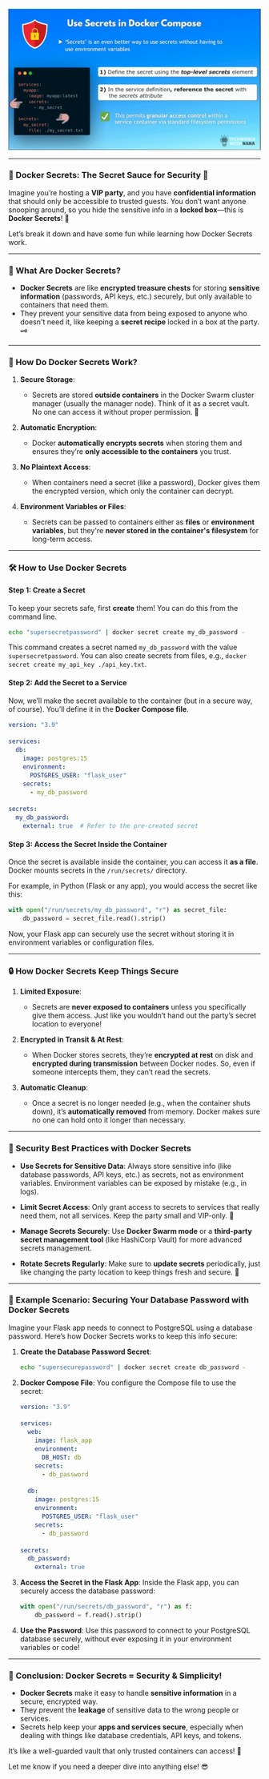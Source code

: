 ![Secrets](secrets.png)

-----

### **🎩 Docker Secrets: The Secret Sauce for Security** 🔐

Imagine you’re hosting a **VIP party**, and you have **confidential information** that should only be accessible to trusted guests. You don’t want anyone snooping around, so you hide the sensitive info in a **locked box**—this is **Docker Secrets**! 🎉

Let’s break it down and have some fun while learning how Docker Secrets work.

---

### **🔐 What Are Docker Secrets?**

- **Docker Secrets** are like **encrypted treasure chests** for storing **sensitive information** (passwords, API keys, etc.) securely, but only available to containers that need them.
- They prevent your sensitive data from being exposed to anyone who doesn't need it, like keeping a **secret recipe** locked in a box at the party. 🗝️

---

### **🎲 How Do Docker Secrets Work?**

1. **Secure Storage**:
    
    - Secrets are stored **outside containers** in the Docker Swarm cluster manager (usually the manager node). Think of it as a secret vault. No one can access it without proper permission. 🏰
2. **Automatic Encryption**:
    
    - Docker **automatically encrypts secrets** when storing them and ensures they’re **only accessible to the containers** you trust.
3. **No Plaintext Access**:
    
    - When containers need a secret (like a password), Docker gives them the encrypted version, which only the container can decrypt.
4. **Environment Variables or Files**:
    
    - Secrets can be passed to containers either as **files** or **environment variables**, but they're **never stored in the container's filesystem** for long-term access.

---

### **🛠 How to Use Docker Secrets**

#### **Step 1: Create a Secret**

To keep your secrets safe, first **create** them! You can do this from the command line.

```bash
echo "supersecretpassword" | docker secret create my_db_password -
```

This command creates a secret named `my_db_password` with the value `supersecretpassword`. You can also create secrets from files, e.g., `docker secret create my_api_key ./api_key.txt`.

#### **Step 2: Add the Secret to a Service**

Now, we’ll make the secret available to the container (but in a secure way, of course). You’ll define it in the **Docker Compose file**.

```yaml
version: "3.9"

services:
  db:
    image: postgres:15
    environment:
      POSTGRES_USER: "flask_user"
    secrets:
      - my_db_password

secrets:
  my_db_password:
    external: true  # Refer to the pre-created secret
```

#### **Step 3: Access the Secret Inside the Container**

Once the secret is available inside the container, you can access it **as a file**. Docker mounts secrets in the `/run/secrets/` directory.

For example, in Python (Flask or any app), you would access the secret like this:

```python
with open("/run/secrets/my_db_password", "r") as secret_file:
    db_password = secret_file.read().strip()
```

Now, your Flask app can securely use the secret without storing it in environment variables or configuration files.

---

### **🔒 How Docker Secrets Keep Things Secure**

1. **Limited Exposure**:
    
    - Secrets are **never exposed to containers** unless you specifically give them access. Just like you wouldn’t hand out the party’s secret location to everyone!
2. **Encrypted in Transit & At Rest**:
    
    - When Docker stores secrets, they’re **encrypted at rest** on disk and **encrypted during transmission** between Docker nodes. So, even if someone intercepts them, they can’t read the secrets.
3. **Automatic Cleanup**:
    
    - Once a secret is no longer needed (e.g., when the container shuts down), it’s **automatically removed** from memory. Docker makes sure no one can hold onto it longer than necessary.

---

### **🚨 Security Best Practices with Docker Secrets**

- **Use Secrets for Sensitive Data**: Always store sensitive info (like database passwords, API keys, etc.) as secrets, not as environment variables. Environment variables can be exposed by mistake (e.g., in logs).
    
- **Limit Secret Access**: Only grant access to secrets to services that really need them, not all services. Keep the party small and VIP-only. 🎉
    
- **Manage Secrets Securely**: Use **Docker Swarm mode** or a **third-party secret management tool** (like HashiCorp Vault) for more advanced secrets management.
    
- **Rotate Secrets Regularly**: Make sure to **update secrets** periodically, just like changing the party location to keep things fresh and secure. 🔄
    

---

### **🎉 Example Scenario: Securing Your Database Password with Docker Secrets**

Imagine your Flask app needs to connect to PostgreSQL using a database password. Here’s how Docker Secrets works to keep this info secure:

1. **Create the Database Password Secret**:
    
    ```bash
    echo "supersecurepassword" | docker secret create db_password -
    ```
    
2. **Docker Compose File**: You configure the Compose file to use the secret:
    
    ```yaml
    version: "3.9"
    
    services:
      web:
        image: flask_app
        environment:
          DB_HOST: db
        secrets:
          - db_password
    
      db:
        image: postgres:15
        environment:
          POSTGRES_USER: "flask_user"
        secrets:
          - db_password
    
    secrets:
      db_password:
        external: true
    ```
    
3. **Access the Secret in the Flask App**: Inside the Flask app, you can securely access the database password:
    
    ```python
    with open("/run/secrets/db_password", "r") as f:
        db_password = f.read().strip()
    ```
    
4. **Use the Password**: Use this password to connect to your PostgreSQL database securely, without ever exposing it in your environment variables or code!
    

---

### **🎉 Conclusion: Docker Secrets = Security & Simplicity!**

- **Docker Secrets** make it easy to handle **sensitive information** in a secure, encrypted way.
- They prevent the **leakage** of sensitive data to the wrong people or services.
- Secrets help keep your **apps and services secure**, especially when dealing with things like database credentials, API keys, and tokens.

It’s like a well-guarded vault that only trusted containers can access! 🏰

Let me know if you need a deeper dive into anything else! 😎
